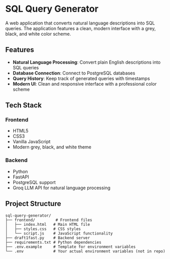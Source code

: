 # SQL Query Generator

A web application that converts natural language descriptions into SQL queries. The application features a clean, modern interface with a grey, black, and white color scheme.

## Features

- **Natural Language Processing**: Convert plain English descriptions into SQL queries
- **Database Connection**: Connect to PostgreSQL databases
- **Query History**: Keep track of generated queries with timestamps
- **Modern UI**: Clean and responsive interface with a professional color scheme

## Tech Stack

### Frontend
- HTML5
- CSS3
- Vanilla JavaScript
- Modern grey, black, and white theme

### Backend
- Python
- FastAPI
- PostgreSQL support
- Groq LLM API for natural language processing

## Project Structure

```
sql-query-generator/
├── frontend/         # Frontend files
│   ├── index.html   # Main HTML file
│   ├── styles.css   # CSS styles
│   └── script.js    # JavaScript functionality
├── draft1fast.py    # Backend server
├── requirements.txt # Python dependencies
├── .env.example     # Template for environment variables
└── .env             # Your actual environment variables (not in repo)
``` 